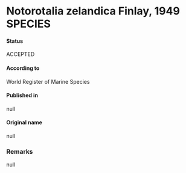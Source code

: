 Notorotalia zelandica Finlay, 1949 SPECIES
=======

#### Status
ACCEPTED

#### According to
World Register of Marine Species

#### Published in
null

#### Original name
null

### Remarks
null